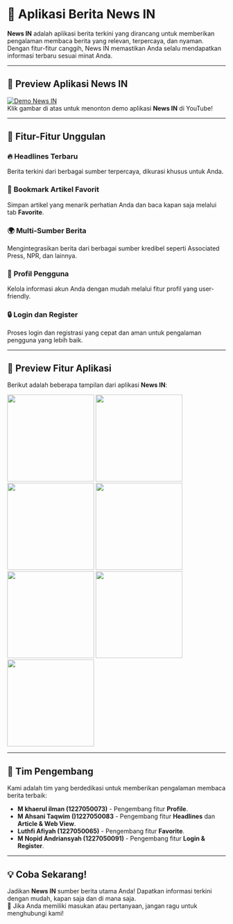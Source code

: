 # 📱 Aplikasi Berita **News IN**  
**News IN** adalah aplikasi berita terkini yang dirancang untuk memberikan pengalaman membaca berita yang relevan, terpercaya, dan nyaman. Dengan fitur-fitur canggih, News IN memastikan Anda selalu mendapatkan informasi terbaru sesuai minat Anda.  

---

## 🎥 **Preview Aplikasi News IN**  
[![Demo News IN](https://img.youtube.com/vi/Eh-nqTPsrfk/0.jpg)](https://youtu.be/Eh-nqTPsrfk)  
Klik gambar di atas untuk menonton demo aplikasi **News IN** di YouTube!  

---

## 🌟 **Fitur-Fitur Unggulan**  
### 🔥 **Headlines Terbaru**  
Berita terkini dari berbagai sumber terpercaya, dikurasi khusus untuk Anda.  

### 📌 **Bookmark Artikel Favorit**  
Simpan artikel yang menarik perhatian Anda dan baca kapan saja melalui tab **Favorite**.  

### 🌍 **Multi-Sumber Berita**  
Mengintegrasikan berita dari berbagai sumber kredibel seperti Associated Press, NPR, dan lainnya.  

### 👤 **Profil Pengguna**  
Kelola informasi akun Anda dengan mudah melalui fitur profil yang user-friendly.  

### 🔒 **Login dan Register**  
Proses login dan registrasi yang cepat dan aman untuk pengalaman pengguna yang lebih baik.  

---

## 📸 **Preview Fitur Aplikasi**  
Berikut adalah beberapa tampilan dari aplikasi **News IN**:  

<img src="https://github.com/user-attachments/assets/4cd05d54-a9a9-436c-acc2-4d736c2e0dee" width="200" />
<img src="https://github.com/user-attachments/assets/aa177b8c-73aa-4fed-9ef4-deca60d43b1b" width="200" />
<img src="https://github.com/user-attachments/assets/b2cb644b-4cda-4033-982f-1f059aa8ca8d" width="200" />
<img src="https://github.com/user-attachments/assets/9a4ccd88-9ce3-45c2-9fbe-a0e9deab77c0" width="200" />
<img src="https://github.com/user-attachments/assets/2caff0cc-ed3a-4414-8537-6e80d3834e68" width="200" />
<img src="https://github.com/user-attachments/assets/c87bc208-35c4-4568-91dd-9702f4fa5354" width="200" />
<img src="https://github.com/user-attachments/assets/040603f1-e049-4d19-ae1d-f8d9dd94ead8" width="200" />  

---

## 🚀 **Tim Pengembang**  
Kami adalah tim yang berdedikasi untuk memberikan pengalaman membaca berita terbaik:  
- **M khaerul ilman (1227050073)** - Pengembang fitur **Profile**.  
- **M Ahsani Taqwim ()1227050083** - Pengembang fitur **Headlines** dan **Article & Web View**.  
- **Luthfi Afiyah (1227050065)** - Pengembang fitur **Favorite**.  
- **M Nopid Andriansyah (1227050091)** - Pengembang fitur **Login & Register**.  

---

## 💡 **Coba Sekarang!**  
Jadikan **News IN** sumber berita utama Anda! Dapatkan informasi terkini dengan mudah, kapan saja dan di mana saja.  
💬 Jika Anda memiliki masukan atau pertanyaan, jangan ragu untuk menghubungi kami!  

